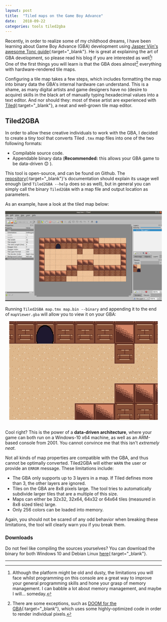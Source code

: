 ```yaml
---
layout: post
title:  "Tiled maps on the Game Boy Advance"
date:   2018-09-22
categories: tools tiled2gba
---
```

Recently, in order to realize some of my childhood dreams, I have been learning about Game Boy Advance (GBA) development using [Jasper Vijn's awesome Tonc guide](https://www.coranac.com/tonc/text/toc.htm){:target="_blank"}.
He is great at explaining the art of GBA development, so please read his blog if you
are interested as well[^1]! One of the first things you will learn is that the
GBA does almost[^2] everything with hardware-rendered tile maps.

Configuring a tile map takes a few steps, which includes formatting the map into binary data the GBA's internal hardware can understand. This is a shame, as many digital artists and game designers have no (desire to acquire) skills in the black art of manually typing hexadecimal values into a text editor. And nor should they: most of these artist are experienced with [Tiled](https://www.mapeditor.org/){:target="_blank"}, a neat and well-grown
tile map editor.

## Tiled2GBA
In order to allow these creative individuals to work with the GBA, I
decided to create a tiny tool that converts Tiled `.tmx` map files into one
of the two following formats:

- Compilable source code.
- Appendable binary data (**Recommended:** this allows your GBA game to be data-driven 😊 ).

This tool is open-source, and can be found on Github.
The [repository](https://github.com/LucvandenBrand/Tiled2GBA){:target="_blank"}'s documentation should explain its usage well enough (and `Tiled2GBA --help` does so as well), but in general
you can simply call the binary `Tiled2GBA` with a map file and output location
as parameters.

As an example, have a look at the tiled map below:

![Tiled Image](/assets/tools/Tiled2GBA/Tiled_map.png "The map in Tiled...")

Running `Tiled2GBA map.tmx map.bin --binary` and appending it to the end of `mapViewer.gba` will allow you to view it on your GBA:

<div style="text-align:center; padding-bottom:1em"><img src ="/assets/tools/Tiled2GBA/GBA_map.gif" /></div>

Cool right? This is the power of a **data-driven architecture**, where your game can both run on a Windows-10 x64 machine, as well as an ARM-based console from 2001. You cannot convince me that this isn't _extremely neat_.

Not all kinds of map properties are compatible with the GBA,
and thus cannot be optimally converted. Tiled2GBA will either `WARN` the user or
provide an `ERROR` message. These limitations include:

- The GBA only supports up to 3 layers in a map. If Tiled defines more than 3, the other layers are ignored.
- Tiles on the GBA are 8x8 pixels large. The tool tries to automatically subdivide larger tiles that are a multiple of this size.
- Maps can either be 32x32, 32x64, 64x32 or 64x64 tiles (measured in 8x8 sized tiles) large.
- Only 256 colors can be loaded into memory.

Again, you should not be scared of any odd behavior when breaking these limitations, the tool will clearly warn you if you break them.

### Downloads
Do not feel like compiling the sources yourselves? You can download the binary for both Windows 10 and Debian Linux [here](https://github.com/LucvandenBrand/Tiled2GBA/releases){:target="_blank"}.

---

[^1]: Although the platform might be old and dusty, the limitations you will face whilst programming on this console are a great way to improve your general programming skills and hone your grasp of memory management. I can babble a lot about memory management, and maybe I will... someday.

[^2]: There are some exceptions, such as [DOOM for the GBA](https://doomwiki.org/wiki/Doom_for_Game_Boy_Advance){:target="_blank"}, which uses some highly-optimized code in order to render individual pixels.
